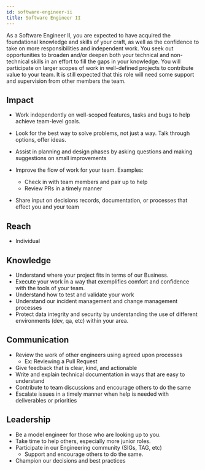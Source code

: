 ```yaml
---
id: software-engineer-ii
title: Software Engineer II
---
```


As a Software Engineer II, you are expected to have acquired the foundational knowledge and skills of your craft, 
as well as the confidence to take on more responsibilities and independent work. You seek out opportunities to broaden 
and/or deepen both your technical and non-technical skills in an effort to fill the gaps in your knowledge. You will 
participate on larger scopes of work in well-defined projects to contribute value to your team. It is still expected 
that this role will need some support and supervision from other members the team.

## Impact

- Work independently on well-scoped features, tasks and bugs to help achieve team-level goals.
- Look for the best way to solve problems, not just a way. Talk through options, offer ideas.
- Assist in planning and design phases by asking questions and making suggestions on small improvements
- Improve the flow of work for your team. Examples:
  - Check in with team members and pair up to help
  - Review PRs in a timely manner

- Share input on decisions records, documentation, or processes that effect you and your team

## Reach

- Individual

## Knowledge

- Understand where your project fits in terms of our Business.
- Execute your work in a way that exemplifies comfort and confidence with the tools of your team.
- Understand how to test and validate your work
- Understand our incident management and change management processes
- Protect data integrity and security by understanding the use of different environments (dev, qa, etc) within your area. 

## Communication

- Review the work of other engineers using agreed upon processes
  - Ex: Reviewing a Pull Request
- Give feedback that is clear, kind, and actionable
- Write and explain technical documentation in ways that are easy to understand
- Contribute to team discussions and encourage others to do the same
- Escalate issues in a timely manner when help is needed with deliverables or priorities

## Leadership

- Be a model engineer for those who are looking up to you.
- Take time to help others, especially more junior roles.
- Participate in our Engineering community (SIGs, TAG, etc)
  - Support and encourage others to do the same.
- Champion our decisions and best practices 